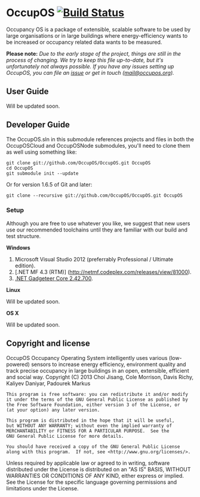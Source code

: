 # OccupOS [![Build Status](http://occupos.morrisoncole.co.uk/app/rest/builds/buildType:bt2/statusIcon)](http://occupos.morrisoncole.co.uk/viewType.html?buildTypeId=bt2&guest=1)

Occupancy OS is a package of extensible, scalable software to be used by large organisations or in large buildings where energy-efficiency wants to be increased or occupancy related data wants to be measured.

**Please note:** *Due to the early stage of the project, things are still in the process of changing. We try to keep this file up-to-date, but it's unfortunately not always possible. If you have any issues setting up OccupOS, you can file an [issue](https://github.com/OccupOS/OccupOS/issues) or get in touch (mail@occupos.org).*

## User Guide

Will be updated soon.

## Developer Guide

The OccupOS.sln in this submodule references projects and files in both the OccupOSCloud and OccupOSNode submodules, you'll need to clone them as well using something like:

    git clone git://github.com/OccupOS/OccupOS.git OccupOS
    cd OccupOS
    git submodule init --update

Or for version 1.6.5 of Git and later:

    git clone --recursive git://github.com/OccupOS/OccupOS.git OccupOS

### Setup

Although you are free to use whatever you like, we suggest that new users use our recommended toolchains until they are familiar with our build and test structure.

**Windows**

1. Microsoft Visual Studio 2012 (preferrably Professional / Ultimate edition).
2. [.NET MF 4.3 (RTM)] (http://netmf.codeplex.com/releases/view/81000).
3. [.NET Gadgeteer Core 2.42.700](http://gadgeteer.codeplex.com/releases/view/105366).

**Linux**

Will be updated soon.

**OS X**

Will be updated soon.


Copyright and license
-------

OccupOS
Occupancy Operating System intelligently uses various (low-powered) sensors to increase energy efficiency, environment quality and track precise occupancy in large buildings in an open, extensible, efficient and social way.
Copyright (C) 2013 Choi Jisang, Cole Morrison, Davis Richy, Kaliyev Daniyar, Padourek Markus

    This program is free software: you can redistribute it and/or modify
    it under the terms of the GNU General Public License as published by
    the Free Software Foundation, either version 3 of the License, or
    (at your option) any later version.

    This program is distributed in the hope that it will be useful,
    but WITHOUT ANY WARRANTY; without even the implied warranty of
    MERCHANTABILITY or FITNESS FOR A PARTICULAR PURPOSE.  See the
    GNU General Public License for more details.

    You should have received a copy of the GNU General Public License
    along with this program.  If not, see <http://www.gnu.org/licenses/>.

Unless required by applicable law or agreed to in writing, software distributed under the License is distributed on an "AS IS" BASIS, WITHOUT WARRANTIES OR CONDITIONS OF ANY KIND, either express or implied. See the License for the specific language governing permissions and limitations under the License.
